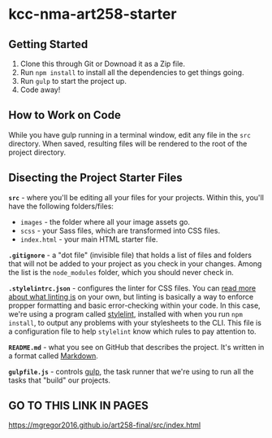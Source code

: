 # kcc-nma-art258-starter

## Getting Started

1. Clone this through Git or Downoad it as a Zip file.
2. Run `npm install` to install all the dependencies to get things going.
3. Run `gulp` to start the project up.
4. Code away!

## How to Work on Code

While you have gulp running in a terminal window, edit any file in the `src` directory. When saved, resulting files will be rendered to the root of the project directory.

## Disecting the Project Starter Files

__`src`__ - where you'll be editing all your files for your projects. Within this, you'll have the following folders/files:

- `images` - the folder where all your image assets go.
- `scss` - your Sass files, which are transformed into CSS files.
- `index.html` - your main HTML starter file.

__`.gitignore`__ - a "dot file" (invisible file) that holds a list of files and folders that will not be added to your project as you check in your changes. Among the list is the `node_modules` folder, which you should never check in.

__`.stylelintrc.json`__ - configures the linter for CSS files. You can [read more about what linting is](https://en.wikipedia.org/wiki/Lint_%28software%29) on your own, but linting is basically a way to enforce propper formatting and basic error-checking within your code. In this case, we're using a program called [stylelint](http://stylelint.io), installed with when you run `npm install`, to output any problems with your stylesheets to the CLI. This file is a configuration file to help `stylelint` know which rules to pay attention to.

__`README.md`__ - what you see on GitHub that describes the project. It's written in a format called [Markdown](https://help.github.com/articles/basic-writing-and-formatting-syntax/).

__`gulpfile.js`__ - controls [gulp](http://gulpjs.com), the task runner that we're using to run all the tasks that "build" our projects.

## GO TO THIS LINK IN PAGES

https://mgregor2016.github.io/art258-final/src/index.html


